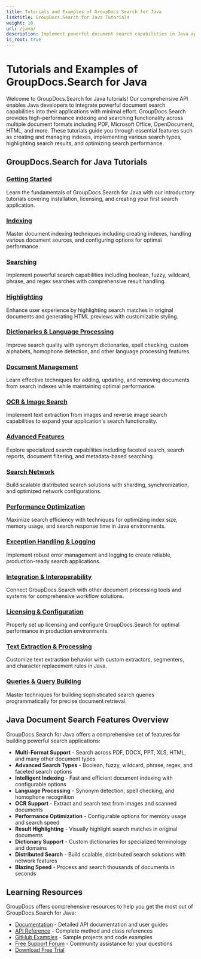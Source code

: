 ```yaml
---
title: Tutorials and Examples of GroupDocs.Search for Java 
linktitle: GroupDocs.Search for Java Tutorials
weight: 10
url: /java/
description: Implement powerful document search capabilities in Java applications with GroupDocs.Search. Learn indexing, searching, highlighting, and advanced information retrieval techniques.
is_root: true
---
```


# Tutorials and Examples of GroupDocs.Search for Java

Welcome to GroupDocs.Search for Java tutorials! Our comprehensive API enables Java developers to integrate powerful document search capabilities into their applications with minimal effort. GroupDocs.Search provides high-performance indexing and searching functionality across multiple document formats including PDF, Microsoft Office, OpenDocument, HTML, and more. These tutorials guide you through essential features such as creating and managing indexes, implementing various search types, highlighting search results, and optimizing search performance.

## GroupDocs.Search for Java Tutorials

### [Getting Started](./getting-started/)
Learn the fundamentals of GroupDocs.Search for Java with our introductory tutorials covering installation, licensing, and creating your first search application.

### [Indexing](./indexing/)
Master document indexing techniques including creating indexes, handling various document sources, and configuring options for optimal performance.

### [Searching](./searching/)
Implement powerful search capabilities including boolean, fuzzy, wildcard, phrase, and regex searches with comprehensive result handling.

### [Highlighting](./highlighting/)
Enhance user experience by highlighting search matches in original documents and generating HTML previews with customizable styling.

### [Dictionaries & Language Processing](./dictionaries-language-processing/)
Improve search quality with synonym dictionaries, spell checking, custom alphabets, homophone detection, and other language processing features.

### [Document Management](./document-management/)
Learn effective techniques for adding, updating, and removing documents from search indexes while maintaining optimal performance.

### [OCR & Image Search](./ocr-image-search/)
Implement text extraction from images and reverse image search capabilities to expand your application's search functionality.

### [Advanced Features](./advanced-features/)
Explore specialized search capabilities including faceted search, search reports, document filtering, and metadata-based searching.

### [Search Network](./search-network/)
Build scalable distributed search solutions with sharding, synchronization, and optimized network configurations.

### [Performance Optimization](./performance-optimization/)
Maximize search efficiency with techniques for optimizing index size, memory usage, and search response time in Java environments.

### [Exception Handling & Logging](./exception-handling-logging/)
Implement robust error management and logging to create reliable, production-ready search applications.

### [Integration & Interoperability](./integration-interoperability/)
Connect GroupDocs.Search with other document processing tools and systems for comprehensive workflow solutions.

### [Licensing & Configuration](./licensing-configuration/)
Properly set up licensing and configure GroupDocs.Search for optimal performance in production environments.

### [Text Extraction & Processing](./text-extraction-processing/)
Customize text extraction behavior with custom extractors, segmenters, and character replacement rules in Java.

### [Queries & Query Building](./queries-query-building/)
Master techniques for building sophisticated search queries programmatically for precise document retrieval.

## Java Document Search Features Overview

GroupDocs.Search for Java offers a comprehensive set of features for building powerful search applications:

- **Multi-Format Support** - Search across PDF, DOCX, PPT, XLS, HTML, and many other document types
- **Advanced Search Types** - Boolean, fuzzy, wildcard, phrase, regex, and faceted search options
- **Intelligent Indexing** - Fast and efficient document indexing with configurable options
- **Language Processing** - Synonym detection, spell checking, and homophone recognition
- **OCR Support** - Extract and search text from images and scanned documents
- **Performance Optimization** - Configurable options for memory usage and search speed
- **Result Highlighting** - Visually highlight search matches in original documents
- **Dictionary Support** - Custom dictionaries for specialized terminology and domains
- **Distributed Search** - Build scalable, distributed search solutions with network features
- **Blazing Speed** - Process and search thousands of documents in seconds



## Learning Resources

GroupDocs offers comprehensive resources to help you get the most out of GroupDocs.Search for Java:

- [Documentation](https://docs.groupdocs.com/search/java/) - Detailed API documentation and user guides
- [API Reference](https://reference.groupdocs.com/search/java/) - Complete method and class references
- [GitHub Examples](https://github.com/groupdocs-search/GroupDocs.Search-for-Java) - Sample projects and code examples
- [Free Support Forum](https://forum.groupdocs.com/c/search) - Community assistance for your questions
- [Download Free Trial](https://releases.groupdocs.com/search/java)